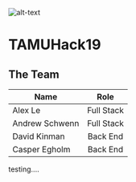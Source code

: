 ![alt-text][logo]
# TAMUHack19

## The Team 
| Name       | Role        |
| ------------- |:-------------:| 
| Alex Le      | Full Stack | 
| Andrew Schwenn      | Full Stack     | 
| David Kinman | Back End    | 
| Casper Egholm | Back End |

testing....

[logo]: https://cdn.d1baseball.com/logos/teams/256/texasam.png "Texas A&M University"
